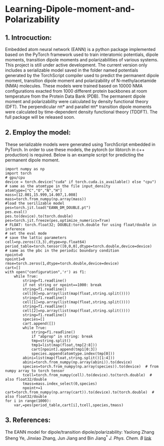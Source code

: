 # Learning-Dipole-moment-and-Polarizability
## 1. Introcuction:
Embedded atom neural network (EANN) is a python package implemented based on the PyTorch framework used to train interatomic potentials, dipole moments, transition dipole moments and polarizabilities of various systems. This project is still under active development. The current version only includes a serializable model saved in the folder named potentials  generated by the TorchScript compiler used to predict the permanent dipole moment, transition dipole moment and polarizability of N-methylacetamide (NMA) molecules. These models were trained based on 10000 NMA configurations exacted from 1000 different protein backbones at room temperature from the Protein Data Bank (PDB). The permanent dipole moment and polarizability were calculated by density functional theory (DFT). The perpendicular nπ* and parallel ππ* transition dipole moments were calculated by time-dependent density functional theory (TDDFT). The full package will be released soon.  
## 2. Employ the model:
These serializable models were generated using TorchScript embedded in PyTorch. In order to use these models, the pytorch (or libtorch in c++ production) is required. Below is an example script for predicting the permanent dipole moment.
```
import numpy as np
import torch
# gpu/cpu
device = torch.device("cuda" if torch.cuda.is_available() else "cpu")
# same as the atomtype in the file input_density
atomtype=["C","O","N","H"]
mass=[12.001,15.999,14.007,1.008]
mass=torch.from_numpy(np.array(mass))
#load the serilizable model
pes=torch.jit.load("EANN_DM_DOUBLE.pt")
pes.eval()
pes.to(device).to(torch.double)
pes=torch.jit.freeze(pes,optimize_numerics=True)
# FLOAT: torch.float32; DOUBLE:torch.double for using float/double in inference
# set the eval mode
# save the lattic parameters
cell=np.zeros((3,3),dtype=np.float64)
period_table=torch.tensor([0,0,0],dtype=torch.double,device=device)   # same as the pbc in the periodic boundary condition
npoint=0
npoint1=0
rmse=torch.zeros(1,dtype=torch.double,device=device)
cart=[]
with open("configuration",'r') as f1:
    while True:
        string=f1.readline()
        if not string or npoint==1000: break
        string=f1.readline()
        cell[0]=np.array(list(map(float,string.split())))
        string=f1.readline()
        cell[1]=np.array(list(map(float,string.split())))
        string=f1.readline()
        cell[2]=np.array(list(map(float,string.split())))
        string=f1.readline()
        species=[]
        cart.append([])
        while True:
            string=f1.readline()
            if "abprop" in string: break
            tmp=string.split()
            tmp1=list(map(float,tmp[2:8]))
            cart[npoint].append(tmp1[0:3])
            species.append(atomtype.index(tmp[0]))
        abini=list(map(float,string.split()[1:4]))
        abini=torch.from_numpy(np.array(abini)).to(device)
        species=torch.from_numpy(np.array(species)).to(device)  # from numpy array to torch tensor
        tcell=torch.from_numpy(cell).to(device).to(torch.double)  # also float32/double
        tmass=mass.index_select(0,species)
        npoint+=1
cart=torch.from_numpy(np.array(cart)).to(device).to(torch.double)  # also float32/double
for i in range(1000):
    var,=pes(period_table,cart[i],tcell,species,tmass)
```
## 3. References:
The EANN model for dipole/transition dipole/polarizability: Yaolong Zhang  Sheng Ye, Jinxiao Zhang, Jun Jiang and Bin Jiang<sup>*</sup> *J. Phys. Chem. B* [link](https://pubs.acs.org/doi/10.1021/acs.jpcb.0c06926?goto=articleMetrics&ref=pdf)
